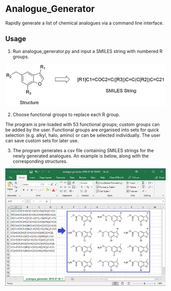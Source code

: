 # Analogue_Generator

Rapidly generate a list of chemical analogues via a command line interface.

## Usage

1. Run analogue_generator.py and input a SMILES string with numbered R groups.

![Example Input](screenshots/input_smiles.png?raw=true "Example Input")

2. Choose functional groups to replace each R group. 

The program is pre-loaded with 53 functional groups; custom groups can be added by the user. Functional groups are organised into sets for quick selection (e.g. alkyl, halo, amino) or can be selected individually. The user can save custom sets for later use.

3. The program generates a csv file containing SMILES strings for the newly generated analogues. An example is below, along with the corresponding structures.

![Example Output](screenshots/output_smiles.png?raw=true "Example Output")

